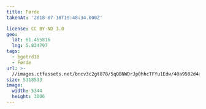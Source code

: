 ```yaml
---
title: Førde
takenAt: '2018-07-18T19:48:34.000Z'

license: CC BY-ND 3.0
geo:
  lat: 61.455816
  lng: 5.834797
tags:
  - bgotrd18
  - Førde
url: >-
  //images.ctfassets.net/bncv3c2gt878/5qQBNWDrJp0hhcTFYu1Edw/40a9502d4ae128bbe65635a2ba33646f/frde_43859352941_o
size: 5318533
image:
  width: 5344
  height: 3006
---
```

